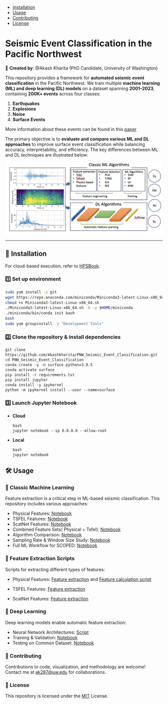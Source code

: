 - [Installation](#installation)
- [Usage](#usage)
- [Contributing](#contributing)
- [License](#license)



# **Seismic Event Classification in the Pacific Northwest**  

📌 **Created by**: @Akash Kharita (PhD Candidate, University of Washington)  

This repository provides a framework for **automated seismic event classification** in the Pacific Northwest. We train multiple **machine learning (ML) and deep learning (DL) models** on a dataset spanning **2001–2023**, containing **200K+ events** across four classes:  

1. **Earthquakes**  
2. **Explosions**  
3. **Noise**  
4. **Surface Events**  

More information about these events can be found in this [paper](https://seismica.library.mcgill.ca/article/view/368)

The primary objective is to **evaluate and compare various ML and DL approaches** to improve surface event classification while balancing accuracy, interpretability, and efficiency. The key differences between ML and DL techniques are illustrated below:  

![ML vs DL](Figures/ML_vs_DL.png)  

---

## **🚀 Installation**  

For cloud-based execution, refer to [HPSBook](https://seisscoped.org/HPS-book/chapters/cloud/AWS_101.html).  

### **1️⃣ Set up environment**  
```bash
sudo yum install -y git  
wget https://repo.anaconda.com/miniconda/Miniconda3-latest-Linux-x86_64.sh  
chmod +x Miniconda3-latest-Linux-x86_64.sh  
./Miniconda3-latest-Linux-x86_64.sh -b -p $HOME/miniconda  
./miniconda/bin/conda init bash  
bash  
sudo yum groupinstall -y "Development Tools"
```


### **2️⃣ Clone the repository & install dependencies** 

```
git clone https://github.com/Akashkharita/PNW_Seismic_Event_Classification.git  
cd PNW_Seismic_Event_Classification  
conda create -y -n surface python=3.9.5  
conda activate surface  
pip install -r requirements.txt  
pip install jupyter  
conda install -y ipykernel  
python -m ipykernel install --user --name=surface  
```

### **3️⃣ Launch Jupyter Notebook**

- **Cloud**
  ```
  bash
  jupyter notebook --ip 0.0.0.0 --allow-root

  ```
  

- **Local**
  
  ```
  bash
  jupyter notebook
  ```

## 🛠️ Usage
### 📌 Classic Machine Learning
Feature extraction is a critical step in ML-based seismic classification. This repository includes various approaches:

- Physical Features: [Notebook](notebooks/classification_based_on_physical_features_only.ipynb)
- TSFEL Features: [Notebook](notebooks/classification_based_on_tsfel_features_only.ipynb)
- ScatNet Features: [Notebook](notebooks/classification_based_on_scatnet_features.ipynb)
- Combined Feature Sets( Physical + Tsfel): [Notebook](notebooks/classification_based_on_combination_of_physical_tsfel_features.ipynb)
- Algorithm Comparison: [Notebook](notebooks/comparison_of_ml_algorithms.ipynb)
- Sampling Rate & Window Size Study: [Notebook](notebooks/testing_with_diff_freq_samp_duration.ipynb)
- Full ML Workflow for SCOPED: [Notebook](notebooks/ML_Classification_Workflow_for_Scoped.ipynb)


### 📌 Feature Extraction Scripts
Scripts for extracting different types of features:

- Physical Features:
[Feature extraction](feature_extraction_scripts/physical_feature_extraction_scripts/physical_feature_extraction_combined_script.py) and
[Feature calculation script](feature_extraction_scripts/physical_feature_extraction_scripts/seis_feature.py)

- TSFEL Features:
[Feature extraction](feature_extraction_scripts/tsfel_feature_extraction_scripts/tsfel_feature_extraction_combined_script.py)

- ScatNet Features:
[Feature extraction](feature_extraction_scripts/scatnet_feature_extraction_scripts/scatnet_feature_extraction_comcat_part1_p_50_100.py) 


### 📌 Deep Learning
Deep learning models enable automatic feature extraction:

- Neural Network Architectures: [Script](https://github.com/Akashkharita/PNW_Seismic_Event_Classification/blob/main/deep_learning/scripts/neural_network_architectures.py)
- Training & Validation: [Notebook](deep_learning/testing_deep_learning_architectures.ipynb)
- Testing on Common Dataset: [Notebook](deep_learning/testing_on_a_common_test_dataset.ipynb) 



### 🤝 Contributing
Contributions to code, visualization, and methodology are welcome! Contact me at ak287@uw.edu for collaborations.


### 📜 License
This repository is licensed under the [MIT](LICENSE) License.

